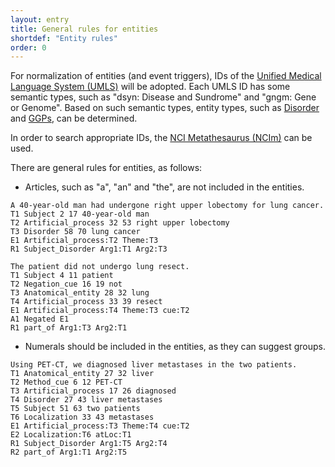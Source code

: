 ```yaml
---
layout: entry
title: General rules for entities
shortdef: "Entity rules"
order: 0
---
```

<!--
The top ranking of the priority for entities are as follows:
- [Disorder]()
- [GGPs]()
- [Cell]()
- [Pharmacological_substance]()
-->

For normalization of entities (and event triggers), IDs of the <a href="https://www.nlm.nih.gov/research/umls/index.html">Unified Medical Language System (UMLS)</a> will be adopted.
Each UMLS ID has some semantic types, such as "dsyn: Disease and Sundrome" and "gngm: Gene or Genome". Based on such semantic types, entity types, such as [Disorder]() and [GGPs](), can be determined.

In order to search appropriate IDs, the <a href="https://ncim.nci.nih.gov/ncimbrowser/">NCI Metathesaurus (NCIm)</a> can be used. 

<!--
- [Anatomical_entity]()
- [Protein_molecule]()
-->

There are general rules for entities, as follows:

 - Articles, such as "a", "an" and "the", are not included in the entities.
 
~~~ ann
A 40-year-old man had undergone right upper lobectomy for lung cancer.
T1 Subject 2 17 40-year-old man
T2 Artificial_process 32 53 right upper lobectomy
T3 Disorder 58 70 lung cancer
E1 Artificial_process:T2 Theme:T3
R1 Subject_Disorder Arg1:T1 Arg2:T3
~~~
~~~ ann
The patient did not undergo lung resect.
T1 Subject 4 11 patient
T2 Negation_cue 16 19 not
T3 Anatomical_entity 28 32 lung
T4 Artificial_process 33 39 resect
E1 Artificial_process:T4 Theme:T3 cue:T2
A1 Negated E1
R1 part_of Arg1:T3 Arg2:T1
~~~
 
 - Numerals should be included in the entities, as they can suggest groups.


~~~ ann
Using PET-CT, we diagnosed liver metastases in the two patients.
T1 Anatomical_entity 27 32 liver
T2 Method_cue 6 12 PET-CT
T3 Artificial_process 17 26 diagnosed
T4 Disorder 27 43 liver metastases
T5 Subject 51 63 two patients
T6 Localization 33 43 metastases
E1 Artificial_process:T3 Theme:T4 cue:T2
E2 Localization:T6 atLoc:T1
R1 Subject_Disorder Arg1:T5 Arg2:T4
R2 part_of Arg1:T1 Arg2:T5
~~~
 
 <!-- details -->
